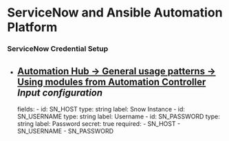 # ServiceNow and Ansible Automation Platform
### ServiceNow Credential Setup
- [ Automation Hub -> General usage patterns -> Using modules from Automation Controller](https://console.redhat.com/ansible/automation-hub/repo/published/servicenow/itsm/docs/general_usage_patterns "Using modules from Automation Controller")  
    ***Input configuration***  
    ---  
    fields:
        - id: SN_HOST
            type: string
            label: Snow Instance
        - id: SN_USERNAME
            type: string
            label: Username
        - id: SN_PASSWORD
            type: string
            label: Password
            secret: true
    required:
        - SN_HOST
        - SN_USERNAME
        - SN_PASSWORD